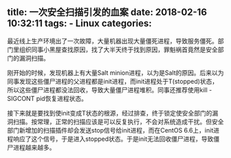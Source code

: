 title: 一次安全扫描引发的血案
date: 2018-02-16 10:32:11
tags:
    - Linux
categories:
---
最近线上生产环境出了一次故障，大量机器出现大量僵死进程，导致服务僵死。部门里组织同事小黑屋查找原因，找了大半天终于找到原因，罪魁祸首竟然是安全部门的漏洞扫描。

刚开始的时候，发现机器上有大量Salt minion进程，以为是Salt的原因。后来以为同事发现这些僵尸进程的父进程都是init进程，而init进程处于T(stopped)状态，所以这些僵尸进程都没法回收，导致大量僵尸进程堆积。同事还推荐使用kill -SIGCONT pid恢复进程状态。

接下来就是要找到使init变成T状态的根源，经过排查，终于锁定使安全部门的漏洞扫描。按常理，正常的扫描应该是可以反复执行，不会对系统造成干扰。但安全部门新增加的扫描插件却会发送stop信号给init进程，而在CentOS 6.6上，init进程响应了这个信号，于是进入stopped状态。于是init无法回收僵尸进程，导致僵尸进程越来越多。
